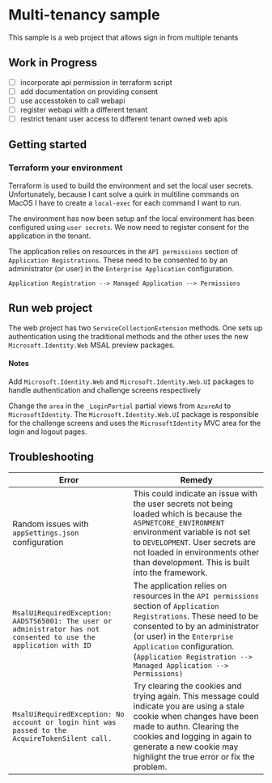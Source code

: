 # Multi-tenancy sample

This sample is a web project that allows sign in from multiple tenants

## Work in Progress

- [ ] incorporate api permission in terraform script
- [ ] add documentation on providing consent
- [ ] use accesstoken to call webapi
- [ ] register webapi with a different tenant
- [ ] restrict tenant user access to different tenant owned web apis

## Getting started

### Terraform your environment
Terraform is used to build the environment and set the local user secrets.  Unfortunately, because I cant solve a quirk in multiline commands on MacOS I have to create a `local-exec` for each command I want to run.

The environment has now been setup anf the local environment has been configured using `user secrets`.  We now need to register consent for the application in the tenant.

The application relies on resources in the `API permissions` section of `Application Registrations`.  These need to be consented to by an administrator (or user) in the `Enterprise Application` configuration.

```text
Application Registration --> Managed Application --> Permissions
```
## Run web project
The web project has two `ServiceCollectionExtension` methods.  One sets up authentication using the traditional methods and the other uses the new `Microsoft.Identity.Web` MSAL preview packages.


#### Notes

Add `Microsoft.Identity.Web` and `Microsoft.Identity.Web.UI` packages to handle authentication and challenge screens respectively

Change the `area` in the `_LoginPartial` partial views from `AzureAd` to `MicrosoftIdentity`.  The `Microsoft.Identity.Web.UI` package is responsible for the challenge screens and uses the `MicrosoftIdentity` MVC area for the login and logout pages.

## Troubleshooting

|Error|Remedy|
|-|-|
|Random issues with `appSettings.json` configuration| This could indicate an issue with the user secrets not being loaded which is because the `ASPNETCORE_ENVIRONMENT` environment variable is not set to `DEVELOPMENT`.  User secrets are not loaded in environments other than development.  This is built into the framework.|
|`MsalUiRequiredException: AADSTS65001: The user or administrator has not consented to use the application with ID`|The application relies on resources in the `API permissions` section of `Application Registrations`.  These need to be consented to by an administrator (or user) in the `Enterprise Application` configuration. (```Application Registration --> Managed Application --> Permissions)```|
|`MsalUiRequiredException: No account or login hint was passed to the AcquireTokenSilent call.`|Try clearing the cookies and trying again.  This message could indicate you are using a stale cookie when changes have been made to authn.  Clearing the cookies and logging in again to generate a new cookie may highlight the true error or fix the problem.|